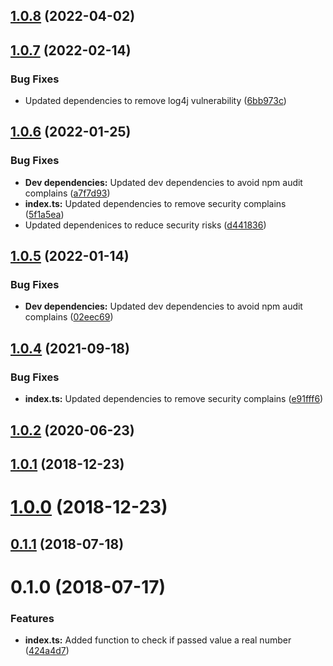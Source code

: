 ## [1.0.8](https://github.com/Drag13/IsNumberStrict/compare/v1.0.7...v1.0.8) (2022-04-02)



## [1.0.7](https://github.com/Drag13/IsNumberStrict/compare/v1.0.6...v1.0.7) (2022-02-14)


### Bug Fixes

* Updated dependencies to remove log4j vulnerability ([6bb973c](https://github.com/Drag13/IsNumberStrict/commit/6bb973cdb11e6d068449331e8f8f31b33665a087))



## [1.0.6](https://github.com/Drag13/IsNumberStrict/compare/v1.0.2...v1.0.6) (2022-01-25)


### Bug Fixes

* **Dev dependencies:** Updated dev dependencies to avoid npm audit complains ([a7f7d93](https://github.com/Drag13/IsNumberStrict/commit/a7f7d93a1900a8998c476de0641b4e17d32e3d86))
* **index.ts:** Updated dependencies to remove security complains ([5f1a5ea](https://github.com/Drag13/IsNumberStrict/commit/5f1a5eadd69919854620a35bebe78f85736b3145))
* Updated dependenices to reduce security risks ([d441836](https://github.com/Drag13/IsNumberStrict/commit/d44183663fdae8e133baf90704c6aba0072102d8))



## [1.0.5](https://github.com/Drag13/IsNumberStrict/compare/v1.0.2...v1.0.5) (2022-01-14)


### Bug Fixes

* **Dev dependencies:** Updated dev dependencies to avoid npm audit complains ([02eec69](https://github.com/Drag13/IsNumberStrict/commit/02eec69c757b4e8129bfb7501aa3e7186ea3ffb7))

## [1.0.4](https://github.com/Drag13/IsNumberStrict/compare/v1.0.2...v1.0.3) (2021-09-18)


### Bug Fixes

* **index.ts:** Updated dependencies to remove security complains ([e91fff6](https://github.com/Drag13/IsNumberStrict/commit/e91fff663a9254e33a1bc943e9ab67e2c450890d))



## [1.0.2](https://github.com/Drag13/IsNumberStrict/compare/v1.0.1...v1.0.2) (2020-06-23)



## [1.0.1](https://github.com/Drag13/IsNumberStrict/compare/v1.0.0...v1.0.1) (2018-12-23)



# [1.0.0](https://github.com/Drag13/IsNumberStrict/compare/v0.1.0...v1.0.0) (2018-12-23)



<a name="0.1.1"></a>
## [0.1.1](https://github.com/Drag13/IsNumberStrict/compare/v0.1.0...v0.1.1) (2018-07-18)



<a name="0.1.0"></a>
# 0.1.0 (2018-07-17)


### Features

* **index.ts:** Added function to check if passed value a real number ([424a4d7](https://github.com/Drag13/IsNumberStrict/commit/424a4d7))




